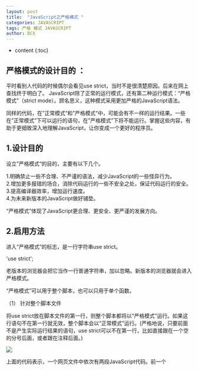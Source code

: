 ```yaml
---
layout: post
title:  "JavaScript之严格模式 "
categories: JAVASCRIPT
tags: 严格 模式 JAVASCRIPT
author: DCX
---
```


* content
{:toc}

## 严格模式的设计目的 ：
平时看别人代码的时候偶尔会看见use strict，当时不是很清楚原因。后来在网上查找终于明白了。
JavaScript除了正常的运行模式，还有第二种运行模式：“严格模式”（strict mode）。顾名思义，这种模式采用更加严格的JavaScript语法。

同样的代码，在”正常模式“和”严格模式“中，可能会有不一样的运行结果。一些在”正常模式”下可以运行的语句，在”严格模式”下将不能运行。掌握这些内容，有助于更细致深入地理解JavaScript，让你变成一个更好的程序员。






## 1.设计目的

设立”严格模式“的目的，主要有以下几个。

1.明确禁止一些不合理、不严谨的语法，减少JavaScript的一些怪异行为。<br>
2.增加更多报错的场合，消除代码运行的一些不安全之处，保证代码运行的安全。<br>
3.提高编译器效率，增加运行速度。<br>
4.为未来新版本的JavaScript做好铺垫。<br>

“严格模式”体现了JavaScript更合理、更安全、更严谨的发展方向。
## 2.启用方法

进入“严格模式”的标志，是一行字符串use strict。

'use strict';

老版本的浏览器会把它当作一行普通字符串，加以忽略。新版本的浏览器就会进入严格模式。

“严格模式”可以用于整个脚本，也可以只用于单个函数。

（1） 针对整个脚本文件

将use strict放在脚本文件的第一行，则整个脚本都将以“严格模式”运行。如果这行语句不在第一行就无效，整个脚本会以“正常模式”运行。(严格地说，只要前面不是产生实际运行结果的语句，use strict可以不在第一行，比如直接跟在一个空的分号后面，或者跟在注释后面。)

![](https://i.imgur.com/Q2ORDeE.jpg)

上面的代码表示，一个网页文件中依次有两段JavaScript代码。前一个<script>标签是严格模式，后一个不是。

如果字符串use strict出现在代码中间，则不起作用，即严格模式必须从代码一开始就生效。

（2）针对单个函数

`use strict`放在函数体的第一行，则整个函数以“严格模式”运行。
![](https://i.loli.net/2018/01/04/5a4cff2869798.jpg)

（3）脚本文件的变通写法

两个不同模式的脚本合并成一个文件，如果严格模式的脚本在前，则合并后的脚本都是”严格模式“；如果正常模式的脚本在前，则合并后的脚本都是”正常模式“。总之，这两种情况下，合并后的结果都是不正确的。

正确的做法是，使用前面第二种方法，将整个脚本文件放在一个立即执行的匿名函数之中。
![](https://i.loli.net/2018/01/04/5a4e47625a02c.jpg)

## 3.显式报错

严格模式使得JavaScript的语法变得更严格，更多的操作会显式报错。其中有些操作，在正常模式下只会默默地失败，不会报错。
**只读属性不可写**

严格模式下，设置字符串的length属性，会报错。
![](https://i.loli.net/2018/01/04/5a4e4c1348a01.jpg)

这是因为length是只读属性。

![](https://i.loli.net/2018/01/04/5a4e4c654de1a.jpg)

严格模式下，对只读属性赋值，或者删除不可配置（nonconfigurable）属性都会报错。

![](https://i.loli.net/2018/01/04/5a4e4cac169e7.jpg)

只设置了赋值器的属性不可写

严格模式下，对一个只设置了赋值器（getter）的属性赋值，会报错。

![](https://i.loli.net/2018/01/04/5a4e4cf227fb2.jpg)

禁止扩展的对象不可扩展

严格模式下，对禁止扩展的对象添加新属性，会报错。

![](https://i.loli.net/2018/01/04/5a4e4d39a6edc.jpg)


eval、arguments不可用作标识名

严格模式下，使用eval或者arguments作为标识名，将会报错。

下面的语句都会报错。

![](https://i.loli.net/2018/01/04/5a4e4da2039b3.jpg)

函数不能有重名的参数

正常模式下，如果函数有多个重名的参数，可以用arguments[i]读取。严格模式下，这属于语法错误。
![](https://i.loli.net/2018/01/04/5a4e4e03aaab8.jpg)


## 禁止八进制的前缀0表示法 ##

正常模式下，整数的第一位如果是0，表示这是八进制数，比如0100等于十进制的64。严格模式禁止这种表示法，整数第一位为0，将报错。

![](https://i.loli.net/2018/01/04/5a4e4e3241e16.jpg)



